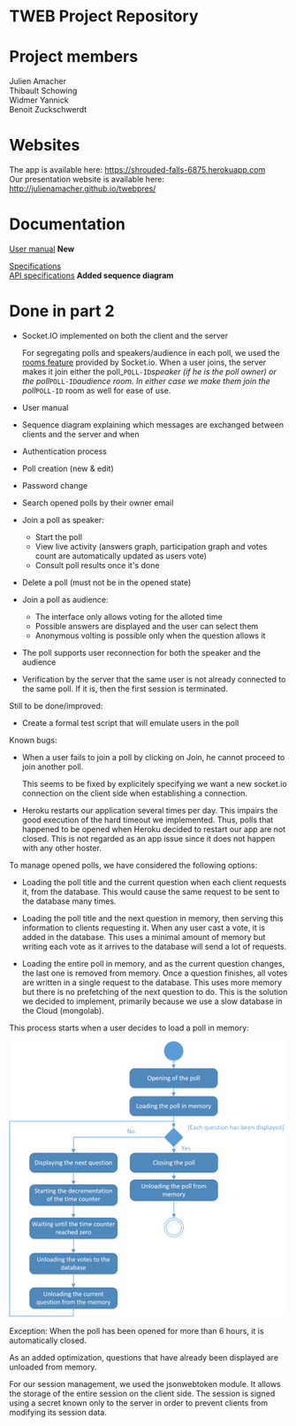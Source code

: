 # TWEB Project Repository

Project members
========================================
Julien Amacher<br />
Thibault Schowing<br />
Widmer Yannick<br />
Benoit Zuckschwerdt

Websites
========================================

The app is available here: https://shrouded-falls-6875.herokuapp.com <br />
Our presentation website is available here: http://julienamacher.github.io/twebpres/

Documentation
========================================

<a href="USERMAN.md">User manual</a> <strong>New</strong><br />

<a href="specifications/Specifications.md">Specifications</a><br />
<a href="specifications/api_spec.md">API specifications</a> <strong>Added sequence diagram</strong>

Done in part 2
========================================

* Socket.IO implemented on both the client and the server

  For segregating polls and speakers/audience in each poll, we used the <a href="http://socket.io/docs/rooms-and-namespaces/">rooms feature</a> provided by Socket.io.
  When a user joins, the server makes it join either the poll_`POLL-ID`_speaker (if he is the poll owner) or the poll_`POLL-ID`_audience room. In either case we make them join the poll_`POLL-ID` room as well for ease of use.

* User manual
* Sequence diagram explaining which messages are exchanged between clients and the server and when
* Authentication process
* Poll creation (new & edit)
* Password change
* Search opened polls by their owner email
* Join a poll as speaker:
  * Start the poll
  * View live activity (answers graph, participation graph and votes count are automatically updated as users vote)
  * Consult poll results once it's done
* Delete a poll (must not be in the opened state)
* Join a poll as audience:
  * The interface only allows voting for the alloted time
  * Possible answers are displayed and the user can select them
  * Anonymous volting is possible only when the question allows it
* The poll supports user reconnection for both the speaker and the audience
* Verification by the server that the same user is not already connected to the same poll. If it is, then the first session is terminated.

Still to be done/improved:
* Create a formal test script that will emulate users in the poll

Known bugs:
* When a user fails to join a poll by clicking on Join, he cannot proceed to join another poll.

  This seems to be fixed by explicitely specifying we want a new socket.io connection on the client side when establishing a connection.
  
* Heroku restarts our application several times per day. This impairs the good execution of the hard timeout we implemented.
  Thus, polls that happened to be opened when Heroku decided to restart our app are not closed. This is not regarded as an app issue since it does not happen with any other hoster.
  
  
To manage opened polls, we have considered the following options:
* Loading the poll title and the current question when each client requests it, from the database.
  This would cause the same request to be sent to the database many times.
  
* Loading the poll title and the next question in memory, then serving this information to clients requesting it. When any user cast a vote, it is added in the database.
  This uses a minimal amount of memory but writing each vote as it arrives to the database will send a lot of requests.
  
* Loading the entire poll in memory, and as the current question changes, the last one is removed from memory.
Once a question finishes, all votes are written in a single request to the database. This uses more memory but there is no prefetching of the next question to do.
This is the solution we decided to implement, primarily because we use a slow database in the Cloud (mongolab).

This process starts when a user decides to load a poll in memory:

![Poll memory and database interactions](./specifications/pictures/poll_db_memory_v0.png)

Exception: When the poll has been opened for more than 6 hours, it is automatically closed.

As an added optimization, questions that have already been displayed are unloaded from memory.

For our session management, we used the jsonwebtoken module. It allows the storage of the entire session on the client side.
The session is signed using a secret known only to the server in order to prevent clients from modifying its session data.


